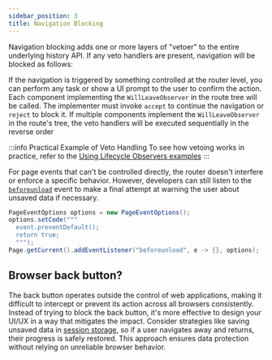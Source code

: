 ```yaml
---
sidebar_position: 3
title: Navigation Blocking
---
```


Navigation blocking adds one or more layers of "vetoer" to the entire underlying history API. If any veto handlers are present, navigation will be blocked as follows:

If the navigation is triggered by something controlled at the router level, you can perform any task or show a UI prompt to the user to confirm the action. Each component implementing the `WillLeaveObserver` in the route tree will be called. The implementer must invoke `accept` to continue the navigation or `reject` to block it. If multiple components implement the `WillLeaveObserver` in the route's tree, the veto handlers will be executed sequentially in the reverse order

:::info Practical Example of Veto Handling
To see how vetoing works in practice, refer to the [Using Lifecycle Observers examples](observers#example-handling-unsaved-changes-with-willleaveobserver)
:::

For page events that can't be controlled directly, the router doesn't interfere or enforce a specific behavior. However, developers can still listen to the [`beforeunload`](https://developer.mozilla.org/en-US/docs/Web/API/Window/beforeunload_event) event to make a final attempt at warning the user about unsaved data if necessary.

```java
PageEventOptions options = new PageEventOptions();
options.setCode(""" 
  event.preventDefault();
  return true;
  """);
Page.getCurrent().addEventListener("beforeunload", e -> {}, options);
```

## Browser back button?

The back button operates outside the control of web applications, making it difficult to intercept or prevent its action across all browsers consistently. Instead of trying to block the back button, it's more effective to design your UI/UX in a way that mitigates the impact. Consider strategies like saving unsaved data in [session storage](../../advanced/web-storage#session-storage), so if a user navigates away and returns, their progress is safely restored. This approach ensures data protection without relying on unreliable browser behavior.